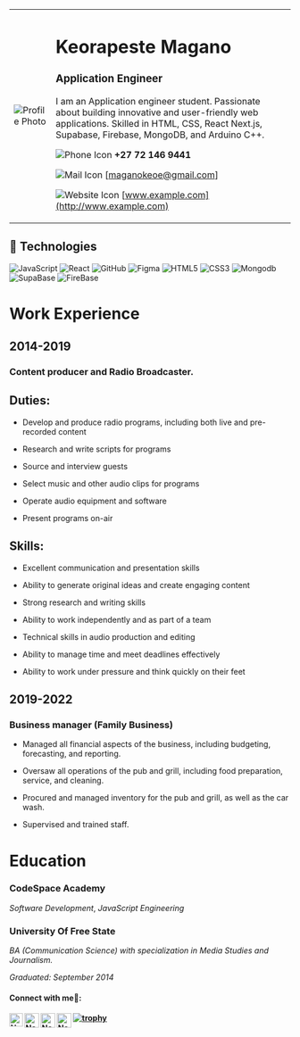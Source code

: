 <table>
<tr>
<td>

![Profile Photo](https://blueprintway.com/wp-content/uploads/2020/09/Vanetta-Morrison-Profile-square-image.jpeg)

</td>
<td>

# Keorapeste Magano
### Application Engineer
I am an Application engineer student. Passionate about building innovative and user-friendly web applications. Skilled in HTML, CSS, React Next.js, Supabase, Firebase, MongoDB, and Arduino C++.

![Phone Icon](https://img.icons8.com/ios-filled/20/000000/phone.png)   **+27 72 146 9441**

![Mail Icon](https://img.icons8.com/ios-glyphs/20/000000/new-post.png)   [maganokeoe@gmail.com]

![Website Icon](https://img.icons8.com/external-anggara-basic-outline-anggara-putra/20/000000/external-website-ui-basic-anggara-basic-outline-anggara-putra.png)   [www.example.com](http://www.example.com)

</td>
</tr>
</table>

## 👾 Technologies

![JavaScript](https://img.shields.io/badge/-JavaScript-black?style=flat-circle&logo=javascript)
![React](https://img.shields.io/badge/-React-black?style=flat-circle&logo=react)
![GitHub](https://img.shields.io/badge/-GitHub-181717?style=flat-circle&logo=github)
![Figma](https://img.shields.io/badge/-Figma-181717?style=flat-circle&logo=Figma)
![HTML5](https://img.shields.io/badge/-HTML5-black?style=flat-circle&logo=html5&logoColor=white)
![CSS3](https://img.shields.io/badge/-CSS3-black?style=flat-circle&logo=css3)
![Mongodb](https://img.shields.io/badge/-Mognodb-black?style=flat-circle&logo=mongodb)
![SupaBase](https://img.shields.io/badge/-SupaBase-black?style=flat-circle&logo=Supabase)
![FireBase](https://img.shields.io/badge/-FireBase-black?style=flat-circle&logo=FireBase)



# Work Experience 
## 2014-2019
### Content producer and Radio Broadcaster. 

## Duties:

- Develop and produce radio programs, including both live and pre-recorded content

- Research and write scripts for programs

- Source and interview guests

- Select music and other audio clips for programs

- Operate audio equipment and software

- Present programs on-air

## Skills:

-  Excellent communication and presentation skills

- Ability to generate original ideas and create engaging content
 
-  Strong research and writing skills

- Ability to work independently and as part of a team
 
- Technical skills in audio production and editing

-  Ability to manage time and meet deadlines effectively

- Ability to work under pressure and think quickly on their feet

## 2019-2022 
### Business manager (Family Business)

- Managed all financial aspects of the business, including budgeting, forecasting, and reporting.
 
-  Oversaw all operations of the pub and grill, including food preparation, service, and cleaning.
 
- Procured and managed inventory for the pub and grill, as well as the car wash.
 
- Supervised and trained staff.
 

# Education

### CodeSpace Academy 
*Software Development*, 
*JavaScript Engineering*

### University Of Free State
*BA (Communication Science) with specialization in Media Studies and Journalism.* 

*Graduated: September 2014*  

<h4> Connect with me🤝: <h4>
  </hr>
  <a href="https://www.linkedin.com/in/keorapetse-magano-320ab538//">
   <img align="left" alt=" Name Surname  | Linkedin" width="24px" src="https://www.vectorlogo.zone/logos/linkedin/linkedin-icon.svg" />
  </a>
  <a href="mailto:maganokeo@gmail.com">
    <img align="left" alt="Name Surname  | Gmail" width="26px" src="https://www.vectorlogo.zone/logos/gmail/gmail-icon.svg" />
  </a>
  <a href="https://twitter.com/VillagePrincezz">
    <img align="left" alt="Name Surname | Twitter" width="26px" src="https://www.vectorlogo.zone/logos/twitter/twitter-official.svg" />
  </a>

[![trophy](https://github-profile-trophy.vercel.app/?username=K-Magano)](https://github.com/K-Magano/github-profile-trophy)
   <a href="https://github.com/K-Magano">
    <img align="left" alt= "Name Surname | Github" width="26px" src="https://www.vectorlogo.zone/logos/github/github-tile.svg" />
  </a>
  <br>
  

